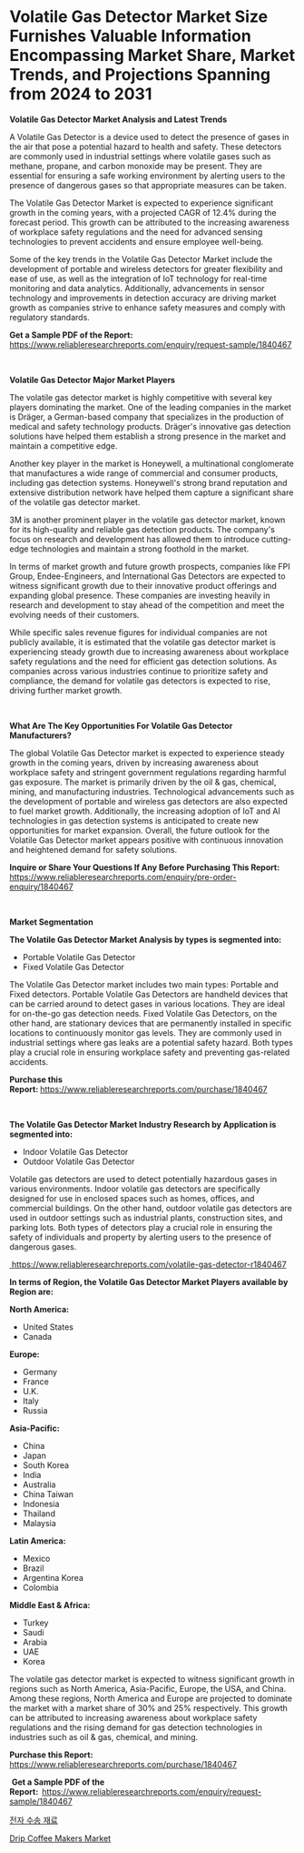 <p><h1>Volatile Gas Detector Market Size Furnishes Valuable Information Encompassing Market Share, Market Trends, and Projections Spanning from 2024 to 2031</h1></p><p><strong>Volatile Gas Detector Market Analysis and Latest Trends</strong></p>
<p><p>A Volatile Gas Detector is a device used to detect the presence of gases in the air that pose a potential hazard to health and safety. These detectors are commonly used in industrial settings where volatile gases such as methane, propane, and carbon monoxide may be present. They are essential for ensuring a safe working environment by alerting users to the presence of dangerous gases so that appropriate measures can be taken.</p><p>The Volatile Gas Detector Market is expected to experience significant growth in the coming years, with a projected CAGR of 12.4% during the forecast period. This growth can be attributed to the increasing awareness of workplace safety regulations and the need for advanced sensing technologies to prevent accidents and ensure employee well-being.</p><p>Some of the key trends in the Volatile Gas Detector Market include the development of portable and wireless detectors for greater flexibility and ease of use, as well as the integration of IoT technology for real-time monitoring and data analytics. Additionally, advancements in sensor technology and improvements in detection accuracy are driving market growth as companies strive to enhance safety measures and comply with regulatory standards.</p></p>
<p><strong>Get a Sample PDF of the Report:&nbsp;</strong> <a href="https://www.reliableresearchreports.com/enquiry/request-sample/1840467">https://www.reliableresearchreports.com/enquiry/request-sample/1840467</a></p>
<p>&nbsp;</p>
<p><strong>Volatile Gas Detector Major Market Players</strong></p>
<p><p>The volatile gas detector market is highly competitive with several key players dominating the market. One of the leading companies in the market is Dräger, a German-based company that specializes in the production of medical and safety technology products. Dräger's innovative gas detection solutions have helped them establish a strong presence in the market and maintain a competitive edge.</p><p>Another key player in the market is Honeywell, a multinational conglomerate that manufactures a wide range of commercial and consumer products, including gas detection systems. Honeywell's strong brand reputation and extensive distribution network have helped them capture a significant share of the volatile gas detector market.</p><p>3M is another prominent player in the volatile gas detector market, known for its high-quality and reliable gas detection products. The company's focus on research and development has allowed them to introduce cutting-edge technologies and maintain a strong foothold in the market.</p><p>In terms of market growth and future growth prospects, companies like FPI Group, Endee-Engineers, and International Gas Detectors are expected to witness significant growth due to their innovative product offerings and expanding global presence. These companies are investing heavily in research and development to stay ahead of the competition and meet the evolving needs of their customers.</p><p>While specific sales revenue figures for individual companies are not publicly available, it is estimated that the volatile gas detector market is experiencing steady growth due to increasing awareness about workplace safety regulations and the need for efficient gas detection solutions. As companies across various industries continue to prioritize safety and compliance, the demand for volatile gas detectors is expected to rise, driving further market growth.</p></p>
<p>&nbsp;</p>
<p><strong>What Are The Key Opportunities For Volatile Gas Detector Manufacturers?</strong></p>
<p><p>The global Volatile Gas Detector market is expected to experience steady growth in the coming years, driven by increasing awareness about workplace safety and stringent government regulations regarding harmful gas exposure. The market is primarily driven by the oil & gas, chemical, mining, and manufacturing industries. Technological advancements such as the development of portable and wireless gas detectors are also expected to fuel market growth. Additionally, the increasing adoption of IoT and AI technologies in gas detection systems is anticipated to create new opportunities for market expansion. Overall, the future outlook for the Volatile Gas Detector market appears positive with continuous innovation and heightened demand for safety solutions.</p></p>
<p><strong>Inquire or Share Your Questions If Any Before Purchasing This Report:</strong> <a href="https://www.reliableresearchreports.com/enquiry/pre-order-enquiry/1840467">https://www.reliableresearchreports.com/enquiry/pre-order-enquiry/1840467</a></p>
<p>&nbsp;</p>
<p><strong>Market Segmentation</strong></p>
<p><strong>The Volatile Gas Detector Market Analysis by types is segmented into:</strong></p>
<p><ul><li>Portable Volatile Gas Detector</li><li>Fixed Volatile Gas Detector</li></ul></p>
<p><p>The Volatile Gas Detector market includes two main types: Portable and Fixed detectors. Portable Volatile Gas Detectors are handheld devices that can be carried around to detect gases in various locations. They are ideal for on-the-go gas detection needs. Fixed Volatile Gas Detectors, on the other hand, are stationary devices that are permanently installed in specific locations to continuously monitor gas levels. They are commonly used in industrial settings where gas leaks are a potential safety hazard. Both types play a crucial role in ensuring workplace safety and preventing gas-related accidents.</p></p>
<p><strong>Purchase this Report:&nbsp;</strong><a href="https://www.reliableresearchreports.com/purchase/1840467">https://www.reliableresearchreports.com/purchase/1840467</a></p>
<p>&nbsp;</p>
<p><strong>The Volatile Gas Detector Market Industry Research by Application is segmented into:</strong></p>
<p><ul><li>Indoor Volatile Gas Detector</li><li>Outdoor Volatile Gas Detector</li></ul></p>
<p><p>Volatile gas detectors are used to detect potentially hazardous gases in various environments. Indoor volatile gas detectors are specifically designed for use in enclosed spaces such as homes, offices, and commercial buildings. On the other hand, outdoor volatile gas detectors are used in outdoor settings such as industrial plants, construction sites, and parking lots. Both types of detectors play a crucial role in ensuring the safety of individuals and property by alerting users to the presence of dangerous gases.</p></p>
<p><a href="https://www.reliableresearchreports.com/volatile-gas-detector-r1840467">&nbsp;https://www.reliableresearchreports.com/volatile-gas-detector-r1840467</a></p>
<p><strong>In terms of Region, the Volatile Gas Detector Market Players available by Region are:</strong></p>
<p>
    <p> <strong> North America: </strong>
        <ul>
            <li>United States</li>
            <li>Canada</li>
        </ul>
        </p> 
    <p> <strong> Europe: </strong>
        <ul>
            <li>Germany</li>
            <li>France</li>
            <li>U.K.</li>
            <li>Italy</li>
            <li>Russia</li>
        </ul>
        </p> 
    <p> <strong> Asia-Pacific: </strong>
        <ul>
            <li>China</li>
            <li>Japan</li>
            <li>South Korea</li>
            <li>India</li>
            <li>Australia</li>
            <li>China Taiwan</li>
            <li>Indonesia</li>
            <li>Thailand</li>
            <li>Malaysia</li>
        </ul>
        </p> 
    <p> <strong> Latin America: </strong>
        <ul>
            <li>Mexico</li>
            <li>Brazil</li>
            <li>Argentina Korea</li>
            <li>Colombia</li>
        </ul>
        </p> 
    <p> <strong> Middle East & Africa: </strong>
        <ul>
            <li>Turkey</li>
            <li>Saudi</li>
            <li>Arabia</li>
            <li>UAE</li>
            <li>Korea</li>
        </ul>
    </p>
    </p>
<p><p>The volatile gas detector market is expected to witness significant growth in regions such as North America, Asia-Pacific, Europe, the USA, and China. Among these regions, North America and Europe are projected to dominate the market with a market share of 30% and 25% respectively. This growth can be attributed to increasing awareness about workplace safety regulations and the rising demand for gas detection technologies in industries such as oil & gas, chemical, and mining.</p></p>
<p><strong>Purchase this Report: </strong><a href="https://www.reliableresearchreports.com/purchase/1840467">https://www.reliableresearchreports.com/purchase/1840467</a></p>
<p>&nbsp;<strong>Get a Sample PDF of the Report:&nbsp;&nbsp;</strong><a href="https://www.reliableresearchreports.com/enquiry/request-sample/1840467">https://www.reliableresearchreports.com/enquiry/request-sample/1840467</a></p>
<p><strong></strong></p>
<p><p><a href="https://github.com/fredrickeglers/Market-Research-Report-List-2/blob/main/4275982176434.md">전자 수송 재료</a></p><p><a href="https://github.com/riwar777/Market-Research-Report-List-1/blob/main/drip-coffee-makers-market.md">Drip Coffee Makers Market</a></p></p>